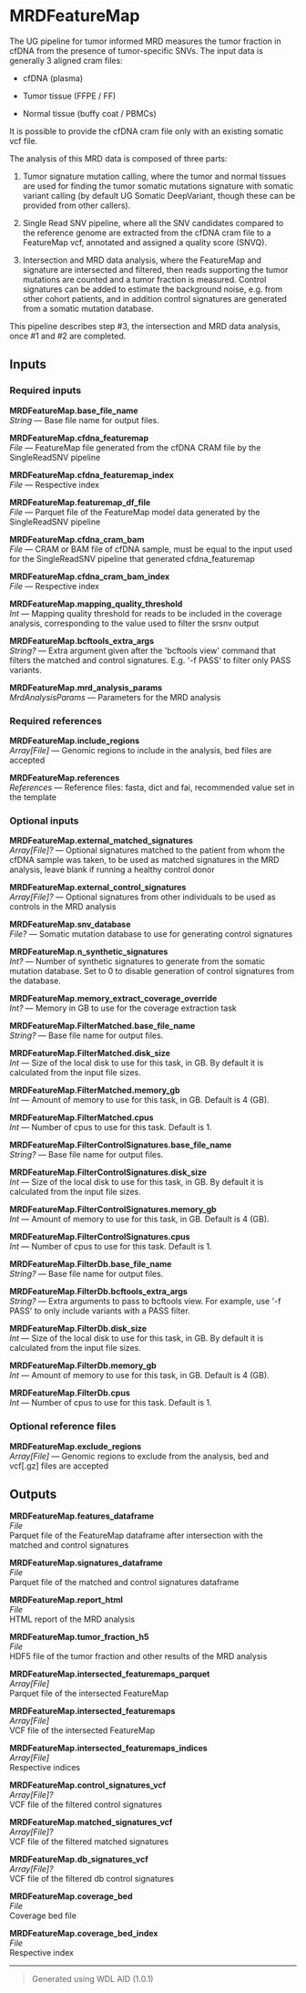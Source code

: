 # MRDFeatureMap
The UG pipeline for tumor informed MRD measures the tumor fraction in cfDNA from the presence of tumor-specific SNVs. The input data is generally 3 aligned cram files:

- cfDNA (plasma)

- Tumor tissue (FFPE / FF)

- Normal tissue (buffy coat / PBMCs)



It is possible to provide the cfDNA cram file only with an existing somatic vcf file.



The analysis of this MRD data is composed of three parts:

1. Tumor signature mutation calling, where the tumor and normal tissues are used for finding the tumor somatic mutations signature with somatic variant calling (by default UG Somatic DeepVariant, though these can be provided from other callers).

2. Single Read SNV pipeline, where all the SNV candidates compared to the reference genome are extracted from the cfDNA cram file to a FeatureMap vcf, annotated and assigned a quality score (SNVQ).

3. Intersection and MRD data analysis, where the FeatureMap and signature are intersected and filtered, then reads supporting the tumor mutations are counted and a tumor fraction is measured. Control signatures can be added to estimate the background noise, e.g. from other cohort patients, and in addition control signatures are generated from a somatic mutation database. 



This pipeline describes step #3, the intersection and MRD data analysis, once #1 and #2 are completed.

## Inputs

### Required inputs
<p name="MRDFeatureMap.base_file_name">
        <b>MRDFeatureMap.base_file_name</b><br />
        <i>String </i> &mdash; 
         Base file name for output files. <br /> 
</p>
<p name="MRDFeatureMap.cfdna_featuremap">
        <b>MRDFeatureMap.cfdna_featuremap</b><br />
        <i>File </i> &mdash; 
         FeatureMap file generated from the cfDNA CRAM file by the SingleReadSNV pipeline <br /> 
</p>
<p name="MRDFeatureMap.cfdna_featuremap_index">
        <b>MRDFeatureMap.cfdna_featuremap_index</b><br />
        <i>File </i> &mdash; 
         Respective index <br /> 
</p>
<p name="MRDFeatureMap.featuremap_df_file">
        <b>MRDFeatureMap.featuremap_df_file</b><br />
        <i>File </i> &mdash; 
         Parquet file of the FeatureMap model data generated by the SingleReadSNV pipeline <br /> 
</p>
<p name="MRDFeatureMap.cfdna_cram_bam">
        <b>MRDFeatureMap.cfdna_cram_bam</b><br />
        <i>File </i> &mdash; 
         CRAM or BAM file of cfDNA sample, must be equal to the input used for the SingleReadSNV pipeline that generated cfdna_featuremap <br /> 
</p>
<p name="MRDFeatureMap.cfdna_cram_bam_index">
        <b>MRDFeatureMap.cfdna_cram_bam_index</b><br />
        <i>File </i> &mdash; 
         Respective index <br /> 
</p>
<p name="MRDFeatureMap.mapping_quality_threshold">
        <b>MRDFeatureMap.mapping_quality_threshold</b><br />
        <i>Int </i> &mdash; 
         Mapping quality threshold for reads to be included in the coverage analysis, corresponding to the value used to filter the srsnv output <br /> 
</p>
<p name="MRDFeatureMap.bcftools_extra_args">
        <b>MRDFeatureMap.bcftools_extra_args</b><br />
        <i>String? </i> &mdash; 
         Extra argument given after the 'bcftools view' command that filters the matched and control signatures. E.g. '-f PASS' to filter only PASS variants. <br /> 
</p>
<p name="MRDFeatureMap.mrd_analysis_params">
        <b>MRDFeatureMap.mrd_analysis_params</b><br />
        <i>MrdAnalysisParams </i> &mdash; 
         Parameters for the MRD analysis <br /> 
</p>

### Required references
<p name="MRDFeatureMap.include_regions">
        <b>MRDFeatureMap.include_regions</b><br />
        <i>Array[File] </i> &mdash; 
         Genomic regions to include in the analysis, bed files are accepted <br /> 
</p>
<p name="MRDFeatureMap.references">
        <b>MRDFeatureMap.references</b><br />
        <i>References </i> &mdash; 
         Reference files: fasta, dict and fai, recommended value set in the template <br /> 
</p>

### Optional inputs
<p name="MRDFeatureMap.external_matched_signatures">
        <b>MRDFeatureMap.external_matched_signatures</b><br />
        <i>Array[File]? </i> &mdash; 
         Optional signatures matched to the patient from whom the cfDNA sample was taken, to be used as matched signatures in the MRD analysis, leave blank if running a healthy control donor <br /> 
</p>
<p name="MRDFeatureMap.external_control_signatures">
        <b>MRDFeatureMap.external_control_signatures</b><br />
        <i>Array[File]? </i> &mdash; 
         Optional signatures from other individuals to be used as controls in the MRD analysis <br /> 
</p>
<p name="MRDFeatureMap.snv_database">
        <b>MRDFeatureMap.snv_database</b><br />
        <i>File? </i> &mdash; 
         Somatic mutation database to use for generating control signatures <br /> 
</p>
<p name="MRDFeatureMap.n_synthetic_signatures">
        <b>MRDFeatureMap.n_synthetic_signatures</b><br />
        <i>Int? </i> &mdash; 
         Number of synthetic signatures to generate from the somatic mutation database. Set to 0 to disable generation of control signatures from the database. <br /> 
</p>
<p name="MRDFeatureMap.memory_extract_coverage_override">
        <b>MRDFeatureMap.memory_extract_coverage_override</b><br />
        <i>Int? </i> &mdash; 
         Memory in GB to use for the coverage extraction task <br /> 
</p>
<p name="MRDFeatureMap.FilterMatched.base_file_name">
        <b>MRDFeatureMap.FilterMatched.base_file_name</b><br />
        <i>String? </i> &mdash; 
         Base file name for output files. <br /> 
</p>
<p name="MRDFeatureMap.FilterMatched.disk_size">
        <b>MRDFeatureMap.FilterMatched.disk_size</b><br />
        <i>Int </i> &mdash; 
         Size of the local disk to use for this task, in GB. By default it is calculated from the input file sizes. <br /> 
</p>
<p name="MRDFeatureMap.FilterMatched.memory_gb">
        <b>MRDFeatureMap.FilterMatched.memory_gb</b><br />
        <i>Int </i> &mdash; 
         Amount of memory to use for this task, in GB. Default is 4 (GB). <br /> 
</p>
<p name="MRDFeatureMap.FilterMatched.cpus">
        <b>MRDFeatureMap.FilterMatched.cpus</b><br />
        <i>Int </i> &mdash; 
         Number of cpus to use for this task. Default is 1. <br /> 
</p>
<p name="MRDFeatureMap.FilterControlSignatures.base_file_name">
        <b>MRDFeatureMap.FilterControlSignatures.base_file_name</b><br />
        <i>String? </i> &mdash; 
         Base file name for output files. <br /> 
</p>
<p name="MRDFeatureMap.FilterControlSignatures.disk_size">
        <b>MRDFeatureMap.FilterControlSignatures.disk_size</b><br />
        <i>Int </i> &mdash; 
         Size of the local disk to use for this task, in GB. By default it is calculated from the input file sizes. <br /> 
</p>
<p name="MRDFeatureMap.FilterControlSignatures.memory_gb">
        <b>MRDFeatureMap.FilterControlSignatures.memory_gb</b><br />
        <i>Int </i> &mdash; 
         Amount of memory to use for this task, in GB. Default is 4 (GB). <br /> 
</p>
<p name="MRDFeatureMap.FilterControlSignatures.cpus">
        <b>MRDFeatureMap.FilterControlSignatures.cpus</b><br />
        <i>Int </i> &mdash; 
         Number of cpus to use for this task. Default is 1. <br /> 
</p>
<p name="MRDFeatureMap.FilterDb.base_file_name">
        <b>MRDFeatureMap.FilterDb.base_file_name</b><br />
        <i>String? </i> &mdash; 
         Base file name for output files. <br /> 
</p>
<p name="MRDFeatureMap.FilterDb.bcftools_extra_args">
        <b>MRDFeatureMap.FilterDb.bcftools_extra_args</b><br />
        <i>String? </i> &mdash; 
         Extra arguments to pass to bcftools view. For example, use '-f PASS' to only include variants with a PASS filter. <br /> 
</p>
<p name="MRDFeatureMap.FilterDb.disk_size">
        <b>MRDFeatureMap.FilterDb.disk_size</b><br />
        <i>Int </i> &mdash; 
         Size of the local disk to use for this task, in GB. By default it is calculated from the input file sizes. <br /> 
</p>
<p name="MRDFeatureMap.FilterDb.memory_gb">
        <b>MRDFeatureMap.FilterDb.memory_gb</b><br />
        <i>Int </i> &mdash; 
         Amount of memory to use for this task, in GB. Default is 4 (GB). <br /> 
</p>
<p name="MRDFeatureMap.FilterDb.cpus">
        <b>MRDFeatureMap.FilterDb.cpus</b><br />
        <i>Int </i> &mdash; 
         Number of cpus to use for this task. Default is 1. <br /> 
</p>

### Optional reference files
<p name="MRDFeatureMap.exclude_regions">
        <b>MRDFeatureMap.exclude_regions</b><br />
        <i>Array[File] </i> &mdash; 
         Genomic regions to exclude from the analysis, bed and vcf[.gz] files are accepted <br /> 
</p>
</details>


## Outputs
<p name="MRDFeatureMap.features_dataframe">
        <b>MRDFeatureMap.features_dataframe</b><br />
        <i>File</i><br />
        Parquet file of the FeatureMap dataframe after intersection with the matched and control signatures
</p>
<p name="MRDFeatureMap.signatures_dataframe">
        <b>MRDFeatureMap.signatures_dataframe</b><br />
        <i>File</i><br />
        Parquet file of the matched and control signatures dataframe
</p>
<p name="MRDFeatureMap.report_html">
        <b>MRDFeatureMap.report_html</b><br />
        <i>File</i><br />
        HTML report of the MRD analysis
</p>
<p name="MRDFeatureMap.tumor_fraction_h5">
        <b>MRDFeatureMap.tumor_fraction_h5</b><br />
        <i>File</i><br />
        HDF5 file of the tumor fraction and other results of the MRD analysis
</p>
<p name="MRDFeatureMap.intersected_featuremaps_parquet">
        <b>MRDFeatureMap.intersected_featuremaps_parquet</b><br />
        <i>Array[File]</i><br />
        Parquet file of the intersected FeatureMap
</p>
<p name="MRDFeatureMap.intersected_featuremaps">
        <b>MRDFeatureMap.intersected_featuremaps</b><br />
        <i>Array[File]</i><br />
        VCF file of the intersected FeatureMap
</p>
<p name="MRDFeatureMap.intersected_featuremaps_indices">
        <b>MRDFeatureMap.intersected_featuremaps_indices</b><br />
        <i>Array[File]</i><br />
        Respective indices
</p>
<p name="MRDFeatureMap.control_signatures_vcf">
        <b>MRDFeatureMap.control_signatures_vcf</b><br />
        <i>Array[File]?</i><br />
        VCF file of the filtered control signatures
</p>
<p name="MRDFeatureMap.matched_signatures_vcf">
        <b>MRDFeatureMap.matched_signatures_vcf</b><br />
        <i>Array[File]?</i><br />
        VCF file of the filtered matched signatures
</p>
<p name="MRDFeatureMap.db_signatures_vcf">
        <b>MRDFeatureMap.db_signatures_vcf</b><br />
        <i>Array[File]?</i><br />
        VCF file of the filtered db control signatures
</p>
<p name="MRDFeatureMap.coverage_bed">
        <b>MRDFeatureMap.coverage_bed</b><br />
        <i>File</i><br />
        Coverage bed file
</p>
<p name="MRDFeatureMap.coverage_bed_index">
        <b>MRDFeatureMap.coverage_bed_index</b><br />
        <i>File</i><br />
        Respective index
</p>

<hr />

> Generated using WDL AID (1.0.1)
